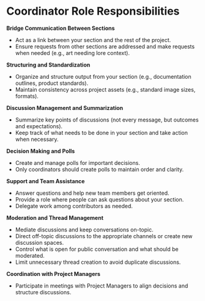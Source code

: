 # Coordinator Role Responsibilities

**Bridge Communication Between Sections**  
- Act as a link between your section and the rest of the project.  
- Ensure requests from other sections are addressed and make requests when needed (e.g., art needing lore context).  

**Structuring and Standardization**  
- Organize and structure output from your section (e.g., documentation outlines, product standards).  
- Maintain consistency across project assets (e.g., standard image sizes, formats).  

**Discussion Management and Summarization**  
- Summarize key points of discussions (not every message, but outcomes and expectations).  
- Keep track of what needs to be done in your section and take action when necessary.  

**Decision Making and Polls**  
- Create and manage polls for important decisions.  
- Only coordinators should create polls to maintain order and clarity.  

**Support and Team Assistance**  
- Answer questions and help new team members get oriented.  
- Provide a role where people can ask questions about your section.  
- Delegate work among contributors as needed.  

**Moderation and Thread Management**  
- Mediate discussions and keep conversations on-topic.  
- Direct off-topic discussions to the appropriate channels or create new discussion spaces.  
- Control what is open for public conversation and what should be moderated.  
- Limit unnecessary thread creation to avoid duplicate discussions.  

**Coordination with Project Managers**  
- Participate in meetings with Project Managers to align decisions and structure discussions.
